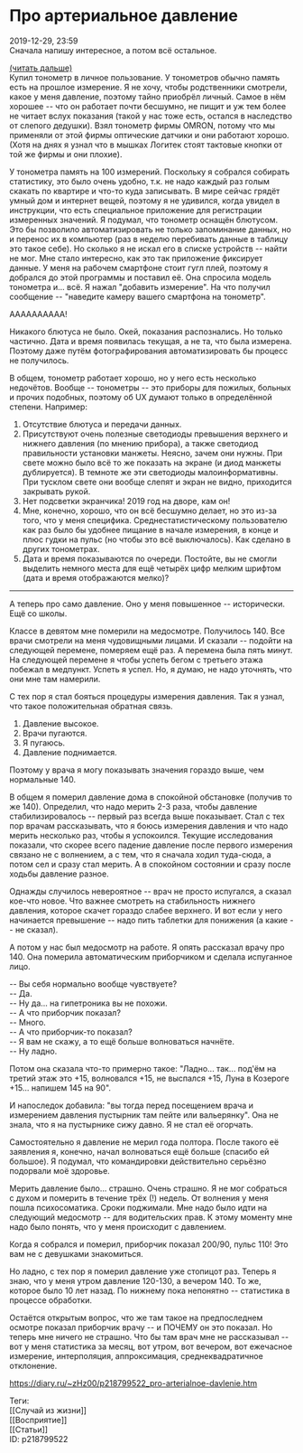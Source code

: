 Про артериальное давление
==========================

   
 2019-12-29, 23:59   
  Сначала напишу интересное, а потом всё остальное.   
   
  [(читать дальше)](https://zHz00.diary.ru/p218799522.htm?index=1#linkmore218799522m1)      
 Купил тонометр в личное пользование. У тонометров обычно память есть на прошлое измерение. Я не хочу, чтобы родственники смотрели, какое у меня давление, поэтому тайно приобрёл личный. Самое в нём хорошее -- что он работает почти бесшумно, не пищит и уж тем более не читает вслух показания (такой у нас тоже есть, остался в наследство от слепого дедушки). Взял тонометр фирмы OMRON, потому что мы применяли от этой фирмы оптические датчики и они работают хорошо.  (Хотя на днях я узнал что в мышках Логитек стоят тактовые кнопки от той же фирмы и они плохие).    
   
 У тонометра память на 100 измерений. Поскольку я собрался собирать статистику, это было очень удобно, т.к. не надо каждый раз голым скакать по квартире и что-то куда записывать. В мире сейчас грядёт умный дом и интернет вещей, поэтому я не удивился, когда увидел в инструкции, что есть специальное приложение для регистрации измеренных значений. Я подумал, что тонометр оснащён блютусом. Это бы позволило автоматизировать не только запоминание данных, но и перенос их в компьютер (раз в неделю перебивать данные в таблицу это такое себе). Но сколько я не искал его в списке устройств -- найти не мог. Мне стало интересно, как это так приложение фиксирует данные. У меня на рабочем смартфоне стоит гугл плей, поэтому я добрался до этой программы и поставил её. Она спросила модель тонометра и... всё. Я нажал "добавить измерение". На что получил сообщение -- "наведите камеру вашего смартфона на тонометр".   
   
 АААААААААА!   
   
 Никакого блютуса не было. Окей, показания распознались. Но только частично. Дата и время появилась текущая, а не та, что была измерена. Поэтому даже путём фотографирования автоматизировать бы процесс не получилось.   
   
 В общем, тонометр работает хорошо, но у него есть несколько недочётов. Вообще -- тонометры -- это приборы для пожилых, больных и прочих подобных, поэтому об UX думают только в определённой степени. Например:   
 1. Отсутствие блютуса и передачи данных.   
 2. Присутствуют очень полезные светодиоды превышения верхнего и нижнего давления (по мнению прибора), а также светодиод правильности установки манжеты. Неясно, зачем они нужны. При свете можно было всё то же показать на экране (и диод манжеты дублируется). В темноте же эти светодиоды малоинформативны. При тусклом свете они вообще слепят и экран не видно, приходится закрывать рукой.   
 3. Нет подсветки экранчика! 2019 год на дворе, кам он!   
 4. Мне, конечно, хорошо, что он всё бесшумно делает, но это из-за того, что у меня специфика. Среднестатистическому пользователю как раз было бы удобнее пищание в начале измерения, в конце и плюс гудки на пульс (но чтобы это всё выключалось). Как сделано в других тонометрах.   
 5. Дата и время показываются по очереди. Постойте, вы не смогли выделить немного места для ещё четырёх цифр мелким шрифтом (дата и время отображаются мелко)?   
   
 ***   
   
 А теперь про само давление. Оно у меня повышенное -- исторически. Ещё со школы.   
   
 Классе в девятом мне померили на медосмотре. Получилось 140. Все врачи смотрели на меня чудовищными лицами. И сказали -- подойти на следующей перемене, померяем ещё раз. А перемена была пять минут. На следующей перемене я чтобы успеть бегом с третьего этажа побежал в медпункт. Успеть я успел. Но, я думаю, не надо уточнять, что они мне там намерили.   
   
 С тех пор я стал бояться процедуры измерения давления. Так я узнал, что такое положительная обратная связь.   
   
 1. Давление высокое.   
 2. Врачи пугаются.   
 3. Я пугаюсь.   
 4. Давление поднимается.   
   
 Поэтому у врача я могу показывать значения гораздо выше, чем нормальные 140.   
   
 В общем я померил давление дома в спокойной обстановке (получив то же 140). Определил, что надо мерить 2-3 раза, чтобы давление стабилизировалось -- первый раз всегда выше показывает. Стал с тех пор врачам рассказывать, что я боюсь измерения давления и что надо мерить несколько раз, чтобы я успокоился. Текущие исследования показали, что скорее всего падение давление после первого измерения связано не с волнением, а с тем, что я сначала ходил туда-сюда, а потом сел и сразу стал мерить. А в спокойном состоянии и сразу после ходьбы давление разное.   
   
 Однажды случилось невероятное -- врач не просто испугался, а сказал кое-что новое. Что важнее смотреть на стабильность нижнего давления, которое скачет гораздо слабее верхнего. И вот если у него начинается превышение -- надо пить таблетки для понижения (а какие -- не сказал).   
   
 А потом у нас был медосмотр на работе. Я опять рассказал врачу про 140. Она померила автоматическим приборчиком и сделала испуганное лицо.   
   
 -- Вы себя нормально вообще чувствуете?   
 -- Да.   
 -- Ну да... на гипетроника вы не похожи.   
 -- А что приборчик показал?   
 -- Много.   
 -- А что приборчик-то показал?   
 -- Я вам не скажу, а то ещё больше волноваться начнёте.   
 -- Ну ладно.   
   
 Потом она сказала что-то примерно такое: "Ладно... так... под'ём на третий этаж это +15, волновался +15, не выспался +15, Луна в Козероге +15... напишем 145 на 90".   
   
 И напоследок добавила: "вы тогда перед посещением врача и измерением давления пустырник там пейте или вальерянку". Она не знала, что я на пустырнике сижу давно. Я не стал её огорчать.   
   
 Самостоятельно я давление не мерил года полтора. После такого её заявления я, конечно, начал волноваться ещё больше (спасибо ей большое). Я подумал, что командировки действительно серьёзно подорвали моё здоровье.   
   
 Мерить давление было... страшно. Очень страшно. Я не мог собраться с духом и померить в течение трёх (!) недель. От волнения у меня пошла психосоматика. Сроки поджимали. Мне надо было идти на следующий медосмотр -- для водительских прав. К этому моменту мне надо было понять, что у меня происходит с давлением.   
   
 Когда я собрался и померил, приборчик показал 200/90, пульс 110! Это вам не с девушками знакомиться.   
   
 Но ладно, с тех пор я померил давление уже стопицот раз. Теперь я знаю, что у меня утром давление 120-130, а вечером 140. То же, которое было 10 лет назад. По нижнему пока непонятно -- статистика в процессе обработки.   
   
 Остаётся открытым вопрос, что же там такое на предпоследнем осмотре показал приборчик врачу -- и ПОЧЕМУ он это показал. Но теперь мне ничего не страшно. Что бы там врач мне не рассказывал -- вот у меня статистика за месяц, вот утром, вот вечером, вот ежечасное измерение, интерполяция, аппроксимация, среднеквадратичное отклонение.   
   
     
    
 <https://diary.ru/~zHz00/p218799522_pro-arterialnoe-davlenie.htm>   
   
 Теги:   
 [[Случай из жизни]]   
 [[Восприятие]]   
 [[Статьи]]   
 ID: p218799522